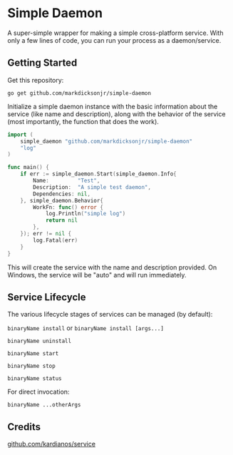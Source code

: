 # Simple Daemon

A super-simple wrapper for making a simple cross-platform service.  With only a few lines of code, you can
run your process as a daemon/service.

## Getting Started

Get this repository:

`go get github.com/markdicksonjr/simple-daemon`

Initialize a simple daemon instance with the basic information about the service (like name and description), along with 
the behavior of the service (most importantly, the function that does the work).

```go
import (
	simple_daemon "github.com/markdicksonjr/simple-daemon"
	"log"
)

func main() {
	if err := simple_daemon.Start(simple_daemon.Info{
		Name:         "Test",
		Description:  "A simple test daemon",
		Dependencies: nil,
	}, simple_daemon.Behavior{
		WorkFn: func() error {
			log.Println("simple log")
			return nil
		},
	}); err != nil {
		log.Fatal(err)
	}
}
```

This will create the service with the name and description provided.  On Windows, the service will be "auto" and will 
run immediately.

## Service Lifecycle

The various lifecycle stages of services can be managed (by default):

`binaryName install` or `binaryName install [args...]`

`binaryName uninstall`

`binaryName start`

`binaryName stop`

`binaryName status`

For direct invocation:

`binaryName ...otherArgs`

## Credits

[github.com/kardianos/service](https://github.com/kardianos/service)
